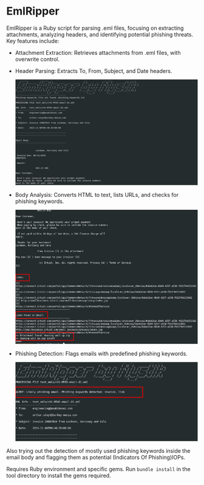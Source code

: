 # EmlRipper
EmlRipper is a Ruby script for parsing .eml files, focusing on extracting attachments, analyzing headers, and identifying potential phishing threats. Key features include:

* Attachment Extraction: Retrieves attachments from .eml files, with overwrite control.
* Header Parsing: Extracts To, From, Subject, and Date headers.
  
  ![Headers](/assets/images/favicon/emlripper.png)
  
* Body Analysis: Converts HTML to text, lists URLs, and checks for phishing keywords.
  
  ![Body-Links](/assets/images/favicon/second-emlripper.png)
  
* Phishing Detection: Flags emails with predefined phishing keywords.

  ![Phish_Alert](/assets/images/favicon/phishing-detect.png)

Also trying out the detection of mostly used phishing keywords inside the email body and flagging them as potential (Indicators Of Phishing)IOPs.

Requires Ruby environment and specific gems. Run ```bundle install``` in the tool directory to install the gems required.
